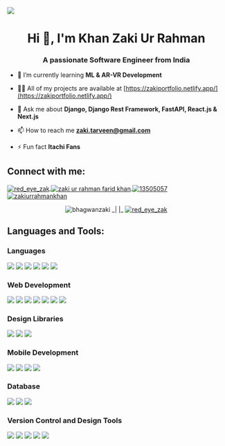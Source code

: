 <img src="https://res.cloudinary.com/floran-music/image/upload/v1689056632/LinkedIn_cover_xecxtt.png" />
<h1 align="center">Hi 👋, I'm Khan Zaki Ur Rahman</h1>
<h3 align="center">A passionate Software Engineer from India</h3>

- 🌱 I’m currently learning **ML & AR-VR Development**

- 👨‍💻 All of my projects are available at [https://zakiportfolio.netlify.app/](https://zakiportfolio.netlify.app/)

- 💬 Ask me about **Django, Django Rest Framework, FastAPI, React.js & Next.js**

- 📫 How to reach me **zaki.tarveen@gmail.com**

- ⚡ Fun fact **Itachi Fans**

## Connect with me:
<p align="left">
<a href="https://twitter.com/red_eye_zak" target="blank">
  <img align="center" src="https://img.shields.io/badge/Twitter-1DA1F2?style=for-the-badge&logo=twitter&logoColor=white" alt="red_eye_zak" />
 </a>
<a href="https://linkedin.com/in/zaki ur rahman farid khan" target="blank">
  <img align="center" src="https://img.shields.io/badge/LinkedIn-0077B5?style=for-the-badge&logo=linkedin&logoColor=white" alt="zaki ur rahman farid khan"/>
 </a>
<a href="https://stackoverflow.com/users/13505057" target="blank">
  <img align="center" src="https://img.shields.io/badge/Stack_Overflow-FE7A16?style=for-the-badge&logo=stack-overflow&logoColor=white" alt="13505057"/>
</a>
<a href="https://instagram.com/zakiurrahmankhan" target="blank">
  <img align="center" src="https://img.shields.io/badge/Instagram-E4405F?style=for-the-badge&logo=instagram&logoColor=white" alt="zakiurrahmankhan"/>
</a>
</p>


<p align="center"> 
  <img src="https://komarev.com/ghpvc/?username=bhagwanzaki&label=Profile%20views&color=0e75b6&style=flat" alt="bhagwanzaki" />
   _| |_ 
  <a href="https://twitter.com/red_eye_zak" target="blank">
    <img src="https://img.shields.io/twitter/follow/red_eye_zak?logo=twitter&style=for-the-badge" alt="red_eye_zak" />
  </a> 
</p>


<p align="left"> 


## Languages and Tools:
  
### Languages
  <p>
  <img src='https://img.shields.io/badge/Python-14354C?style=for-the-badge&logo=python&logoColor=white' />
  <img src="https://img.shields.io/badge/Java-ED8B00?style=for-the-badge&logo=java&logoColor=white" />
  <img src="https://img.shields.io/badge/C-00599C?style=for-the-badge&logo=c&logoColor=white" />
  <img src="https://img.shields.io/badge/C%2B%2B-00599C?style=for-the-badge&logo=c%2B%2B&logoColor=white" />
  <img src="https://img.shields.io/badge/Node.js-43853D?style=for-the-badge&logo=node.js&logoColor=white" />
  <img src="https://img.shields.io/badge/JavaScript-F7DF1E?style=for-the-badge&logo=javascript&logoColor=black" />
  </p>

### Web Development
  <p>
  <img src='https://img.shields.io/badge/HTML5-E34F26?style=for-the-badge&logo=html5&logoColor=white' />
  <img src="https://img.shields.io/badge/CSS3-1572B6?style=for-the-badge&logo=css3&logoColor=white" />
  <img src="https://img.shields.io/badge/Django-092E20?style=for-the-badge&logo=django&logoColor=white" />
  <img src="https://img.shields.io/badge/NextJs-000000?style=for-the-badge&logo=vercel&logoColor=white" />
  <img src="https://img.shields.io/badge/React-20232A?style=for-the-badge&logo=react&logoColor=61DAFB" />
  <img src="https://img.shields.io/badge/Redux-593D88?style=for-the-badge&logo=redux&logoColor=white" />
  <img src="https://img.shields.io/badge/React_Router-CA4245?style=for-the-badge&logo=react-router&logoColor=white" />
  </p>

### Design Libraries

<p>
  <img src="https://img.shields.io/badge/Bootstrap-563D7C?style=for-the-badge&logo=bootstrap&logoColor=white" />
  <img src="https://img.shields.io/badge/Material--UI-0081CB?style=for-the-badge&logo=material-ui&logoColor=white" />
  <img src="https://img.shields.io/badge/Tailwind_CSS-38B2AC?style=for-the-badge&logo=tailwind-css&logoColor=white" />
</p>

### Mobile Development
<p>
  <img src="https://img.shields.io/badge/Flutter-02569B?style=for-the-badge&logo=flutter&logoColor=white" />
  <img src="https://img.shields.io/badge/Dart-0175C2?style=for-the-badge&logo=dart&logoColor=white" />
  <img src="https://img.shields.io/badge/Kotlin-0095D5?&style=for-the-badge&logo=kotlin&logoColor=white" />
  <img src="https://img.shields.io/badge/Android-3DDC84?style=for-the-badge&logo=android&logoColor=white" />
 </p>
 
 ### Database
 
 <p>
  <img src="https://img.shields.io/badge/SQLite-07405E?style=for-the-badge&logo=sqlite&logoColor=white" />
  <img src="https://img.shields.io/badge/PostgreSQL-316192?style=for-the-badge&logo=postgresql&logoColor=white" />
  <img src="https://img.shields.io/badge/MySQL-00000F?style=for-the-badge&logo=mysql&logoColor=white" />
  </p>
  
  ### Version Control and Design Tools
  
  <p>
  <img src="https://img.shields.io/badge/GitHub-100000?style=for-the-badge&logo=github&logoColor=white" />
  <img src="https://img.shields.io/badge/git-%23F05033.svg?style=for-the-badge&logo=git&logoColor=white" />
  <img src="https://img.shields.io/badge/figma-%23F24E1E.svg?style=for-the-badge&logo=figma&logoColor=white" />
  <img src="https://img.shields.io/badge/Canva-%2300C4CC.svg?style=for-the-badge&logo=Canva&logoColor=white" />
  <img src="https://img.shields.io/badge/Adobe%20XD-470137?style=for-the-badge&logo=Adobe%20XD&logoColor=#FF61F6" />
  
